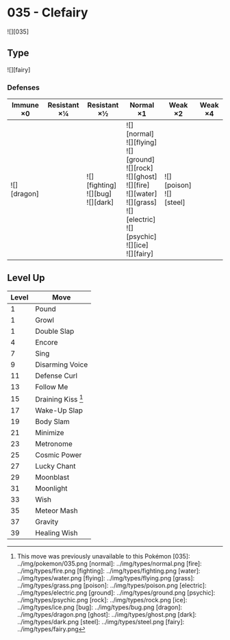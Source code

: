 # 035 - Clefairy
![][035]

## Type

![][fairy]

### Defenses

Immune ×0       | Resistant ×¼ | Resistant ×½                                 | Normal ×1                                                                                                                                                                               | Weak ×2                        | Weak ×4 | 
---             | ---          | ---                                          | ---                                                                                                                                                                                     | ---                            | ---     | 
![][dragon]<br> |              | ![][fighting]<br> ![][bug]<br> ![][dark]<br> | ![][normal]<br> ![][flying]<br> ![][ground]<br> ![][rock]<br> ![][ghost]<br> ![][fire]<br> ![][water]<br> ![][grass]<br> ![][electric]<br> ![][psychic]<br> ![][ice]<br> ![][fairy]<br> | ![][poison]<br> ![][steel]<br> |         | 

## Level Up

Level | Move               | 
---   | ---                | 
1     | Pound              | 
1     | Growl              | 
1     | Double Slap        | 
4     | Encore             | 
7     | Sing               | 
9     | Disarming Voice    | 
11    | Defense Curl       | 
13    | Follow Me          | 
15    | Draining Kiss [^1] | 
17    | Wake-Up Slap       | 
19    | Body Slam          | 
21    | Minimize           | 
23    | Metronome          | 
25    | Cosmic Power       | 
27    | Lucky Chant        | 
29    | Moonblast          | 
31    | Moonlight          | 
33    | Wish               | 
35    | Meteor Mash        | 
37    | Gravity            | 
39    | Healing Wish       | 

[^1]: This move was previously unavailable to this Pokémon
[035]: ../img/pokemon/035.png
[normal]: ../img/types/normal.png
[fire]: ../img/types/fire.png
[fighting]: ../img/types/fighting.png
[water]: ../img/types/water.png
[flying]: ../img/types/flying.png
[grass]: ../img/types/grass.png
[poison]: ../img/types/poison.png
[electric]: ../img/types/electric.png
[ground]: ../img/types/ground.png
[psychic]: ../img/types/psychic.png
[rock]: ../img/types/rock.png
[ice]: ../img/types/ice.png
[bug]: ../img/types/bug.png
[dragon]: ../img/types/dragon.png
[ghost]: ../img/types/ghost.png
[dark]: ../img/types/dark.png
[steel]: ../img/types/steel.png
[fairy]: ../img/types/fairy.png
